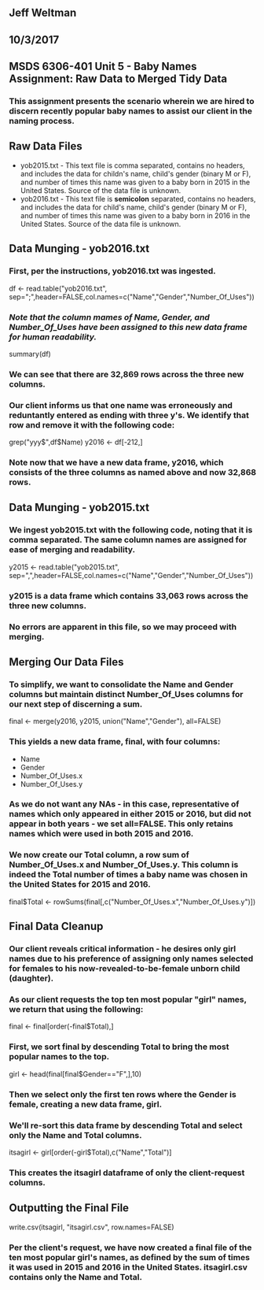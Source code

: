 ## Jeff Weltman                                                                                                                          
## 10/3/2017                                                                                                                             
## MSDS 6306-401 Unit 5 - Baby Names Assignment: Raw Data to Merged Tidy Data                                                            

### This assignment presents the scenario wherein we are hired to discern recently popular baby names to assist our client in the naming process.

## Raw Data Files
* yob2015.txt - This text file is comma separated, contains no headers, and includes the data for childn's name, child's gender (binary M or F), and number of times this name was given to a baby born in 2015 in the United States. Source of the data file is unknown.
* yob2016.txt - This text file is **semicolon** separated, contains no headers, and includes the data for child's name, child's gender (binary M or F), and number of times this name was given to a baby born in 2016 in the United States. Source of the data file is unknown.

## Data Munging - yob2016.txt

### First, per the instructions, **yob2016.txt** was ingested.
df <- read.table("yob2016.txt", sep=";",header=FALSE,col.names=c("Name","Gender","Number_Of_Uses"))

### *Note that the column mames of **Name**, **Gender**, and **Number_Of_Uses** have been assigned to this new data frame for human readability.*

summary(df)

### We can see that there are 32,869 rows across the three new columns.

### Our client informs us that one name was erroneously and reduntantly entered as ending with three y's. We identify that row and remove it with the following code:

grep("yyy$",df$Name)
y2016 <- df[-212,]

### Note now that we have a new data frame, **y2016**, which consists of the three columns as named above and now 32,868 rows.

## Data Munging - yob2015.txt

### We ingest yob2015.txt with the following code, noting that it is comma separated. The same column names are assigned for ease of merging and readability.

y2015 <- read.table("yob2015.txt", sep=",",header=FALSE,col.names=c("Name","Gender","Number_Of_Uses"))

### y2015 is a data frame which contains 33,063 rows across the three new columns.
### No errors are apparent in this file, so we may proceed with merging.

## Merging Our Data Files

### To simplify, we want to consolidate the Name and Gender columns but maintain distinct **Number_Of_Uses** columns for our next step of discerning a sum. 

final <- merge(y2016, y2015, union("Name","Gender"), all=FALSE)

### This yields a new data frame, **final**, with four columns:
* Name
* Gender
* Number_Of_Uses.x
* Number_Of_Uses.y

### As we do not want any NAs - in this case, representative of names which only appeared in either 2015 or 2016, but did **not** appear in both years - we set **all=FALSE**. This only retains names which were used in both 2015 and 2016.

### We now create our **Total** column, a row sum of **Number_Of_Uses.x** and **Number_Of_Uses.y**. This column is indeed the Total number of times a baby name was chosen in the United States for 2015 and 2016.

final$Total <- rowSums(final[,c("Number_Of_Uses.x","Number_Of_Uses.y")])

## Final Data Cleanup

### Our client reveals critical information - he desires only girl names due to his preference of assigning only names selected for females to his now-revealed-to-be-female unborn child (daughter).
### As our client requests the top ten most popular "girl" names, we return that using the following:

final <- final[order(-final$Total),]

### First, we sort **final** by descending **Total** to bring the most popular names to the top.

girl <- head(final[final$Gender=="F",],10)

### Then we select only the first ten rows where the **Gender** is female, creating a new data frame, **girl**.

### We'll re-sort this data frame by descending **Total** and select only the **Name** and **Total** columns.

itsagirl <- girl[order(-girl$Total),c("Name","Total")]

### This creates the **itsagirl** dataframe of only the client-request columns.

## Outputting the Final File

write.csv(itsagirl, "itsagirl.csv", row.names=FALSE)

### Per the client's request, we have now created a final file of the ten most popular girl's names, as defined by the sum of times it was used in 2015 and 2016 in the United States. **itsagirl.csv** contains only the **Name** and **Total**.
